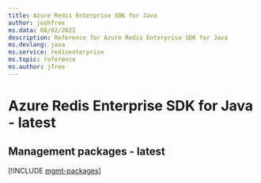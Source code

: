 ```yaml
---
title: Azure Redis Enterprise SDK for Java
author: joshfree
ms.data: 08/02/2022
description: Reference for Azure Redis Enterprise SDK for Java
ms.devlang: java
ms.service: redisenterprise
ms.topic: reference
ms.author: jfree
---
```

# Azure Redis Enterprise SDK for Java - latest

## Management packages - latest
[!INCLUDE [mgmt-packages](redis-enterprise-mgmt-index.md)]
